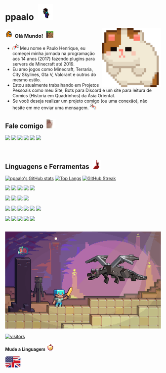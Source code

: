 # ppaalo &nbsp;<img src="https://github.com/ppaalo/ppaalo/blob/main/assets/steve.gif" width="50px">

<img align="right" alt="Cat Spin.gif" src="https://github.com/ppaalo/ppaalo/blob/main/assets/cat-spin.gif" width="190" />

### <img src="https://github.com/ppaalo/ppaalo/blob/main/assets/amongus.gif" width="27px"> **Olá Mundo!** &nbsp;<img src="https://github.com/ppaalo/ppaalo/blob/main/assets/minecraft.gif" width="27px">

- <img src="https://github.com/ppaalo/ppaalo/blob/main/assets/goose-left.gif" width="20vw"> Meu nome e Paulo Henrique, eu começei minha jornada na programação aos 14 anos (2017) fazendo plugins para servers de Minecraft até 2019.
- Eu amo jogos como Minecraft, Terraria, City Skylines, Gta V, Valorant e outros do mesmo estilo.
- Estou atualmente trabalhando em Projetos Pessoais como meu Site, Bots para Discord e um site para leitura de Comics (Historia em Quadrinhos) da Ásia Oriental.
- Se você deseja realizar um projeto comigo (ou uma conexão), não hesite em me enviar uma mensagem. <img src="https://github.com/ppaalo/ppaalo/blob/main/assets/goose-right.gif" width="20vw">

## **Fale comigo** &nbsp;<img src="https://github.com/ppaalo/ppaalo/blob/main/assets/catJAM.gif" width="29px">

<p align="left">
<!--- github --->
<a href="https://github.com/ppaalo" alt="Github">
  <img src="https://img.shields.io/badge/-Github-000?style=flat-square&logo=Github&logoColor=white&link=https://github.com/ppaalo"/></a>
<!--- linkedin --->
<a href="https://www.linkedin.com/in/ppaalo/" alt="Linkedin">
  <img src="https://img.shields.io/badge/-Linkedin-0e76a8?style=flat-square&logo=Linkedin&logoColor=white&link=https://www.linkedin.com/in/ppaalo/" /></a>
<!--- twitter --->
<a href="https://twitter.com/ppaalo3" alt="Twitter">
<img src="https://img.shields.io/badge/Twitter-1DA1F2?style=flat-square&logo=twitter&logoColor=white&link=https://twitter.com/ppaalo3" /></a>
<!--- gmail --->
<a href="mailto:ppaalo3.henriquecosta@gmail.com" alt="Gmail">
<img src="https://img.shields.io/badge/-Gmail-c14438?style=flat-square&logo=Gmail&logoColor=white&link=mailto:ppaalo3.henriquecosta@gmail.com" /></a>
<!--- Instagram --->
<a href="https://instagram.com/ppaalo" alt="Instagram">
<img src="https://img.shields.io/badge/-Instagram-DF0174?style=flat-square&logo=instagram&logoColor=white&link=https://instagram.com/ppaalo/"/></a>
<!--- Twitch --->
<a href="https://www.twitch.tv/ppaalo3" alt="Twitch">
  <img src="https://img.shields.io/badge/Twitch-9146FF?style=flat-square&logo=twitch&logoColor=white&https://www.twitch.tv/ppaalo3"/></a>
</p>

<br>

<!--- Linguagens e Ferramentas --->
## Linguagens e Ferramentas &nbsp;<img src="https://github.com/ppaalo/ppaalo/blob/main/assets/minecraft-parrot.gif" width="29px">

[![ppaalo's GitHub stats](https://github-readme-stats.vercel.app/api?username=ppaalo&show_icons=true&theme=tokyonight)](https://github.com/ppaalo)
[![Top Langs](https://github-readme-stats.vercel.app/api/top-langs/?username=ppaalo&layout=compact)](https://github.com/ppaalo)
[![GitHub Streak](https://github-readme-streak-stats.herokuapp.com?user=ppaalo&theme=tokyonight&date_format=M%20j%5B%2C%20Y%5D)](https://github.com/ppaalo)

<p>
<!--- HTML5 --->
<code><img height="20" src="https://img.shields.io/badge/HTML5-E34F26?flat-square&logo=html5&logoColor=white"></code>
<!--- CSS3 --->
<code><img height="20" src="https://img.shields.io/badge/CSS3-1572B6?flat-square&logo=css3&logoColor=white"></code>
<!--- JavaScript --->
<code><img height="20" src="https://img.shields.io/badge/JavaScript-323330?flat-square&logo=javascript&logoColor=F7DF1E"></code>
<!--- Java --->
<code><img height="20" src="https://img.shields.io/badge/Java-ED8B00?flat-square&logo=java&logoColor=white"></code>
<!--- PHP --->
<code><img height="20" src="https://img.shields.io/badge/PHP-777BB4?flat-square&logo=php&logoColor=white"></code>
</p>

<p>
<!--- JSON--->
<code><img height="20" src="https://img.shields.io/badge/json%20database-5E5C5C?flat-square&logo=json&logoColor=white"></code>
<!--- MongoDB --->
<code><img height="20" src="https://img.shields.io/badge/MongoDB-4EA94B?flat-square&logo=mongodb&logoColor=white"></code>
<!--- MySQL --->
<code><img height="20" src="https://img.shields.io/badge/MySQL-005C84?flat-square&logo=mysql&logoColor=white"></code>
<!--- SQLite --->
<code><img height="20" src="https://img.shields.io/badge/SQLite-07405E?flat-square&logo=sqlite&logoColor=white"></code>
</p>

<p>
<!--- Node.js --->
<code><img height="20" src="https://img.shields.io/badge/Node.js-339933?flat-square&logo=nodedotjs&logoColor=white"></code>
<!--- npm --->
<code><img height="20" src="https://img.shields.io/badge/npm-CB3837?flat-square&logo=npm&logoColor=white"></code>
<!--- Yarn --->
<code><img height="20" src="https://img.shields.io/badge/Yarn-2C8EBB?flat-square&logo=yarn&logoColor=white"></code>
<!--- Git --->
<code><img height="20" src="https://img.shields.io/badge/Git-F05032?flat-square&logo=git&logoColor=white"></code>
<!--- Insomnia --->
<code><img height="20" src="https://img.shields.io/badge/Insomnia-5849be?flat-square&logo=Insomnia&logoColor=white"></code>
<!--- Docker --->
<code><img height="20" src="https://img.shields.io/badge/Docker-2CA5E0?flat-square&logo=docker&logoColor=white"></code>
</p>

<p>
<!--- Express.js --->
<code><img height="20" src="https://img.shields.io/badge/Express.js-000000?flat-square&logo=express&logoColor=white"></code>
<!--- React --->
<code><img height="20" src="https://img.shields.io/badge/React-20232A?flat-square&logo=react&logoColor=61DAFB"></code>
<!--- React Router--->
<code><img height="20" src="https://img.shields.io/badge/React_Router-CA4245?flat-square&logo=react-router&logoColor=white"></code>
<!--- Vue.js --->
<code><img height="20" src="https://img.shields.io/badge/Vue.js-35495E?flat-square&logo=vuedotjs&logoColor=4FC08D"></code>
<!--- Apache --->
<code><img height="20" src="https://img.shields.io/badge/Apache-D22128?flat-square&logo=Apache&logoColor=white"></code>
</p>

<br>

<img src="https://github.com/ppaalo/ppaalo/blob/main/assets/animacao.gif" alt="Minecraft Animation" width="980">

<br>

[![visitors](https://visitor-badge.laobi.icu/badge?page_id=ppaalo.ppaalo)](https://github.com/ppaalo)

<p align="left">
  <strong>Mude a Linguagem</strong>&nbsp;<img src="https://github.com/ppaalo/ppaalo/blob/main/assets/notchapple.gif" width="24px">
</p>
<p align="left">
  <a href="https://github.com/ppaalo/ppaalo/blob/main/README.md" alt="Mude a Linguagem">
    <img src="https://github.com/ppaalo/ppaalo/blob/main/assets/flag-english.png" align-content="flex-end" min-width="50px" max-width="50px" width="50px" align="left" alt="Mude a linguagem para Português">
  </a>
</p>
